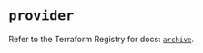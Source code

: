 # `provider`

Refer to the Terraform Registry for docs: [`archive`](https://registry.terraform.io/providers/hashicorp/archive/2.6.0/docs).
